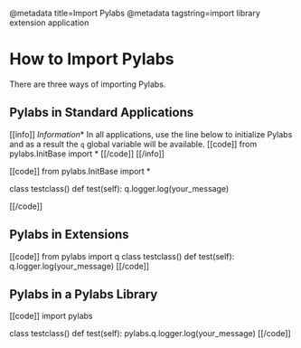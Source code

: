 @metadata title=Import Pylabs
@metadata tagstring=import library extension application


# How to Import Pylabs

There are three ways of importing Pylabs.

## Pylabs in Standard Applications

[[info]]
*Information** In all applications, use the line below to initialize Pylabs and as a result the `q` global variable will be available.
[[code]]
from pylabs.InitBase import *
[[/code]]
[[/info]]

[[code]]
from pylabs.InitBase import *

class testclass()
    def test(self):
        q.logger.log(your_message)

[[/code]]


## Pylabs in Extensions

[[code]]
from pylabs import q
class testclass()
    def test(self):
        q.logger.log(your_message)
[[/code]]        
   
        
## Pylabs in a Pylabs Library

[[code]]
import pylabs

class testclass()
    def test(self):
        pylabs.q.logger.log(your_message)
[[/code]]
